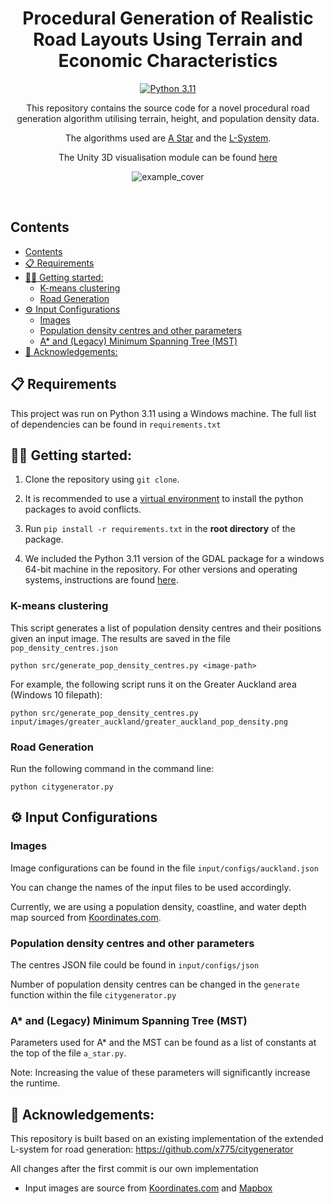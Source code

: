<h1 align="center">Procedural Generation of Realistic Road Layouts Using Terrain and Economic Characteristics</h1>

<div align="center">

[![Python 3.11](https://img.shields.io/badge/python-3.11-blue.svg)](https://www.python.org/downloads/release/python-311/)
</div>

<div align="center">
This repository contains the source code for a novel procedural road generation algorithm utilising terrain, height, and population density data.

<br/>

The algorithms used are [A Star](https://en.wikipedia.org/wiki/A*_search_algorithm) and the [L-System](https://en.wikipedia.org/wiki/L-system#:~:text=An%20L%2Dsystem%20consists%20of,generated%20strings%20into%20geometric%20structures.).

The Unity 3D visualisation module can be found [here](https://github.com/UoA-CS715-Group12/Unity-Visualisation)

![example_cover](https://github.com/UoA-CS715-Group12/Python-Lsystem/assets/61865484/9f3d9e8a-befb-4b11-b744-9c3b952598ec)

<br/>

</div>

## Contents

- [Contents](#contents)
- [📋 Requirements](#-requirements)
- [👩‍🏫 Getting started:](#-getting-started)
  - [K-means clustering](#k-means-clustering)
  - [Road Generation](#road-generation)
- [⚙️ Input Configurations](#️-input-configurations)
  - [Images](#images)
  - [Population density centres and other parameters](#population-density-centres-and-other-parameters)
  - [A\* and (Legacy) Minimum Spanning Tree (MST)](#a-and-legacy-minimum-spanning-tree-mst)
- [📖 Acknowledgements:](#-acknowledgements)

## 📋 Requirements
This project was run on Python 3.11 using a Windows machine. The full list of dependencies can be found in `requirements.txt`

## 👩‍🏫 Getting started:
1. Clone the repository using `git clone`.

2. It is recommended to use a [virtual environment](https://docs.python.org/3/library/venv.html) to install the python packages to avoid conflicts.

2. Run `pip install -r requirements.txt` in the **root directory** of the package.

3. We included the Python 3.11 version of the GDAL package for a windows 64-bit machine in the repository. For other versions and operating systems, instructions are found [here](https://github.com/cgohlke/geospatial-wheels/).

### K-means clustering

This script generates a list of population density centres and their positions given an input image. The results are
saved in the file `pop_density_centres.json`

```
python src/generate_pop_density_centres.py <image-path>
```

For example, the following script runs it on the Greater Auckland area (Windows 10 filepath):

```
python src/generate_pop_density_centres.py input/images/greater_auckland/greater_auckland_pop_density.png
```

### Road Generation

Run the following command in the command line:
```
python citygenerator.py
```

## ⚙️ Input Configurations

### Images
Image configurations can be found in the file `input/configs/auckland.json`

You can change the names of the input files to be used accordingly.

Currently, we are using a population density, coastline, and water depth map sourced from [Koordinates.com](https://koordinates.com/).

### Population density centres and other parameters
The centres JSON file could be found in `input/configs/json`

Number of population density centres can be changed in the `generate` function within the file `citygenerator.py`


### A* and (Legacy) Minimum Spanning Tree (MST)
Parameters used for A* and the MST can be found as a list of constants at the top of the file `a_star.py`.

Note: Increasing the value of these parameters will significantly increase the runtime.

## 📖 Acknowledgements:
This repository is built based on an existing implementation of the extended L-system for road generation:
https://github.com/x775/citygenerator

All changes after the first commit is our own implementation

- Input images are source from [Koordinates.com](https://koordinates.com/) and [Mapbox](https://www.mapbox.com/)
